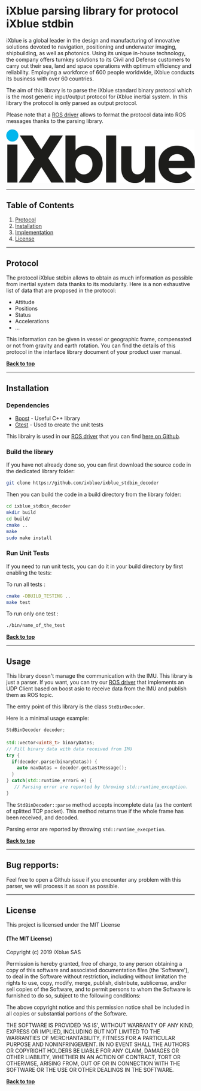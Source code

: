 # iXblue parsing library for protocol iXblue stdbin


iXblue is a global leader in the design and manufacturing of innovative
solutions devoted to navigation, positioning and underwater imaging,
shipbuilding, as well as photonics. Using its unique in-house technology,
the company offers turnkey solutions to its Civil and Defense customers to
carry out their sea, land and space operations with optimum efficiency and
reliability. Employing a workforce of 600 people worldwide, iXblue conducts
its business with over 60 countries.


The aim of this library is to parse the iXblue standard binary protocol which is the most generic input/output protocol
for iXblue inertial system. In this library the protocol is only parsed as output protocol.


Please note that a [ROS driver](https://github.com/ixblue/ixblue_ins_stdbin_driver) allows to format the protocol data into ROS messages thanks to the parsing library.

![iXblue logo](image/ixblue_logo.jpg)

---
## Table of Contents

1. [Protocol](#protocol)
2. [Installation](#installation)
3. [Implementation](#implementation)
4. [License](#license)

---
## Protocol

The protocol iXblue stdbin allows to obtain as much information as possible from inertial system data thanks to its modularity.
Here is a non exhaustive list of data that are proposed in the protocol:

* Attitude
* Positions
* Status
* Accelerations
* ...

This information can be given in vessel or geographic frame, compensated or not from gravity and earth rotation.
You can find the details of this protocol in the interface library document of your product user manual.

**[Back to top](#table-of-contents)**

---
## Installation

### Dependencies
* [Boost](https://www.boost.org/) - Useful C++ library
* [Gtest](https://github.com/google/googletest) - Used to create the unit tests

This librairy is used in our [ROS driver](https://github.com/ixblue/ixblue_ins_stdbin_driver) that you can find
[here on Github](https://github.com/ixblue/ixblue_ins_stdbin_driver).

### Build the library

If you have not already done so, you can first download the source code in the dedicated library folder:

```sh
git clone https://github.com/ixblue/ixblue_stdbin_decoder
```

Then you can build the code in a build directory from the library folder:

```sh
cd ixblue_stdbin_decoder
mkdir build
cd build/
cmake ..
make
sudo make install
```

### Run Unit Tests

If you need to run unit tests, you can do it in your build directory by first enabling the tests:

To run all tests :

```sh
cmake -DBUILD_TESTING ..
make test
```

To run only one test :

```sh
./bin/name_of_the_test
```

**[Back to top](#table-of-contents)**

---
## Usage

This library doesn't manage the communication with the IMU. This library is just a parser. If you want, you can try our [ROS driver](https://github.com/ixblue/ixblue_ins_stdbin_driver) that implements an UDP Client based on boost asio to receive data from the IMU and publish them as ROS topic.

The entry point of this library is the class ```StdBinDecoder```.

Here is a minimal usage example:

```C++
StdBinDecoder decoder;

std::vector<uint8_t> binaryDatas;
// Fill binary data with data received from IMU
try {
  if(decoder.parse(binaryDatas)) {
    auto navDatas = decoder.getLastMessage();
  }
} catch(std::runtime_error& e) {
   // Parsing error are reported by throwing std::runtime_exception.
}
```

The ```StdBinDecoder::parse``` method accepts incomplete data (as the content of splitted TCP packet). This method returns true if the whole frame has been received, and decoded.

Parsing error are reported by throwing `std::runtime_execpetion`.

**[Back to top](#table-of-contents)**

---
## Bug repports:

Feel free to open a Github issue if you encounter any problem with this parser, we will process it as soon as possible.

---
## License

This project is licensed under the MIT License

#### (The MIT License)

Copyright (c) 2019 iXblue SAS

Permission is hereby granted, free of charge, to any person obtaining
a copy of this software and associated documentation files (the
'Software'), to deal in the Software without restriction, including
without limitation the rights to use, copy, modify, merge, publish,
distribute, sublicense, and/or sell copies of the Software, and to
permit persons to whom the Software is furnished to do so, subject to
the following conditions:

The above copyright notice and this permission notice shall be
included in all copies or substantial portions of the Software.

THE SOFTWARE IS PROVIDED 'AS IS', WITHOUT WARRANTY OF ANY KIND,
EXPRESS OR IMPLIED, INCLUDING BUT NOT LIMITED TO THE WARRANTIES OF
MERCHANTABILITY, FITNESS FOR A PARTICULAR PURPOSE AND NONINFRINGEMENT.
IN NO EVENT SHALL THE AUTHORS OR COPYRIGHT HOLDERS BE LIABLE FOR ANY
CLAIM, DAMAGES OR OTHER LIABILITY, WHETHER IN AN ACTION OF CONTRACT,
TORT OR OTHERWISE, ARISING FROM, OUT OF OR IN CONNECTION WITH THE
SOFTWARE OR THE USE OR OTHER DEALINGS IN THE SOFTWARE.


**[Back to top](#table-of-contents)**

